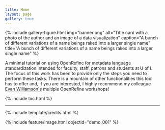 ```yaml
---
title: Home
layout: page
gallery: true
---
```


{% include gallery-figure.html img="banner.png" alt="Title card with a photo of the author and an image of a data visualization" caption="A bunch of different variations of a name beings raked into a larger single name" title="A bunch of different variations of a name beings raked into a larger single name" %}

A minimal tutorial on using OpenRefine for metadata language standardization intended for faculty, staff, patrons and students at U of I. The focus of this work has been to provide only the steps you need to perform these tasks. There is a mountain of other functionalities this tool has to offer and, if you are interested, I highly recommend my colleague [Evan Williamson's](https://evanwill.github.io/) multiple OpenRefine workshops!

{% include toc.html %}

------

{% include template/credits.html %}

{% include feature/image.html objectid="demo_001" %}
